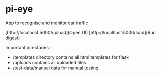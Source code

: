 # pi-eye
App to recognise and monitor car traffic

[http://localhost:5000/upload](Open UI)
[http://localhost:5000/load](Run digest)

Important directories:
* /templates directory contains all html templates for flask
* /uploads contains all uploaded files
* /test-data/manual data for manual testing
